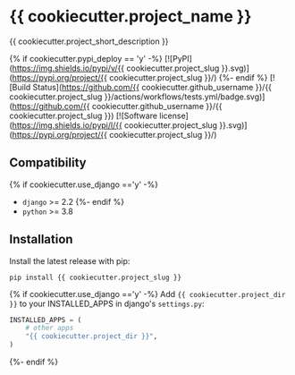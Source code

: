 # {{ cookiecutter.project_name }}

{{ cookiecutter.project_short_description }}

{% if cookiecutter.pypi_deploy == 'y' -%}
[![PyPI](https://img.shields.io/pypi/v/{{ cookiecutter.project_slug }}.svg)](https://pypi.org/project/{{ cookiecutter.project_slug }}/)
{%- endif %}
[![Build Status](https://github.com/{{ cookiecutter.github_username }}/{{ cookiecutter.project_slug }}/actions/workflows/tests.yml/badge.svg)](https://github.com/{{ cookiecutter.github_username }}/{{ cookiecutter.project_slug }})
[![Software license](https://img.shields.io/pypi/l/{{ cookiecutter.project_slug }}.svg)](https://pypi.org/project/{{ cookiecutter.project_slug }}/)

## Compatibility
{% if cookiecutter.use_django =='y' -%}
*   `django` >= 2.2
{%- endif %}
*   `python` >= 3.8

## Installation

Install the latest release with pip:

```shell
pip install {{ cookiecutter.project_slug }}
```

{% if cookiecutter.use_django =='y' -%}
Add `{{ cookiecutter.project_dir }}` to your INSTALLED_APPS in django's `settings.py`:

```python
INSTALLED_APPS = (
    # other apps
    "{{ cookiecutter.project_dir }}",
)
```
{%- endif %}
